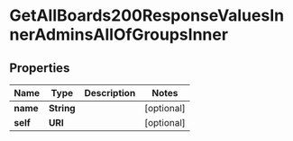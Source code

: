 

# GetAllBoards200ResponseValuesInnerAdminsAllOfGroupsInner


## Properties

| Name | Type | Description | Notes |
|------------ | ------------- | ------------- | -------------|
|**name** | **String** |  |  [optional] |
|**self** | **URI** |  |  [optional] |



